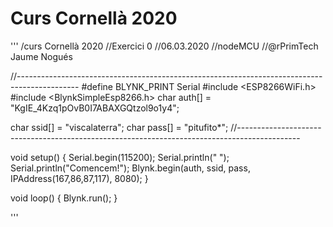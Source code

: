 # Curs Cornellà 2020

'''
/curs Cornellà 2020
//Exercici 0
//06.03.2020
//nodeMCU
//@rPrimTech Jaume Nogués

//---------------------------------------------------------------------------------------------
#define BLYNK_PRINT Serial
#include <ESP8266WiFi.h>
#include <BlynkSimpleEsp8266.h>
char auth[] = "KgIE_4Kzq1pOvB0I7ABAXGQtzol9o1y4"; 

char ssid[] = "viscalaterra";
char pass[] = "pitufito*";
//---------------------------------------------------------------------------------------------

void setup()
{
Serial.begin(115200);
Serial.println(" ");
Serial.println("Comencem!");
Blynk.begin(auth, ssid, pass, IPAddress(167,86,87,117), 8080);
}

void loop()
{
Blynk.run();
}

'''
